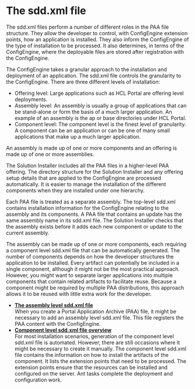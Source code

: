 # The sdd.xml file

The sdd.xml files perform a number of different roles in the PAA file structure. They allow the developer to control, with ConfigEngine extension points, how an application is installed. They also inform the ConfigEngine of the type of installation to be processed. It also determines, in terms of the ConfigEngine, where the deployable files are stored after registration with the ConfigEngine.

The ConfigEngine takes a granular approach to the installation and deployment of an application. The sdd.xml file controls the granularity to the ConfigEngine. There are three different levels of installation:

-   Offering level: Large applications such as HCL Portal are offering level deployments.
-   Assembly level: An assembly is usually a group of applications that can be stand-alone or form the basis of a much larger application. An example of an assembly is the ap or base directories under HCL Portal.
-   Component level: The component level is the finest level of granularity. A component can be an application or can be one of many small applications that make up a much larger application.

An assembly is made up of one or more components and an offering is made up of one or more assemblies.

The Solution Installer includes all the PAA files in a higher-level PAA offering. The directory structure for the Solution Installer and any offering setup details that are applied to the ConfigEngine are processed automatically. It is easier to manage the installation of the different components when they are installed under one hierarchy.

Each PAA file is treated as a separate assembly. The top-level sdd.xml contains installation information for the ConfigEngine relating to the assembly and its components. A PAA file that contains an update has the same assembly name in its sdd.xml file. The Solution Installer checks that the assembly exists before it adds each new component or update to the current assembly.

The assembly can be made up of one or more components, each requiring a component level sdd.xml file that can be automatically generated. The number of components depends on how the developer structures the application to be installed. Every artifact can potentially be included in a single component, although it might not be the most practical approach. However, you might want to separate larger applications into multiple components that contain related artifacts to facilitate reuse. Because a component might be required by multiple PAA distributions, this approach allows it to be reused with little extra work for the developer.

-   **[The assembly level sdd.xml file](si_assemble_sdd.md)**  
When you create a Portal Application Archive \(PAA\) file, it might be necessary to add an assembly level sdd.xml file. This file registers the PAA content with the ConfigEngine.
-   **[Component level sdd.xml file overview](si_paa_spec_comp.md)**  
For most installation scenarios, generation of the component level sdd.xml file is automated. However, there are still occasions where it might be necessary to create it manually. The component level sdd.xml file contains the information on how to install the artifacts of the component. It lists the extension points that need to be processed. The extension points ensure that the resources can be installed and configured on the server. Ant tasks complete the deployment and configuration work.


